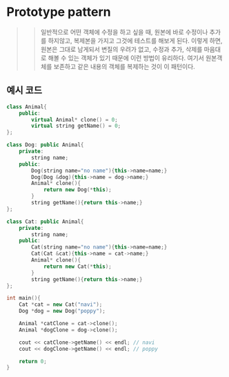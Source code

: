 # Prototype  pattern
>> 일반적으로 어떤 객체에 수정을 하고 싶을 때, 원본에 바로 수정이나 추가를 하지않고, 복제본을 가지고 그것에 테스트를 해보게 된다. 이렇게 하면, 원본은 그대로 남게되서 변질의 우려가 없고, 수정과 추가, 삭제를 마음대로 해볼 수 있는 객체가 있기 때문에 이런 방법이 유리하다. 여기서 원본객체를 보존하고 같은 내용의 객체를 복제하는 것이 이 패턴이다.

## 예시 코드
```cpp
class Animal{
    public:
        virtual Animal* clone() = 0;
        virtual string getName() = 0;
};

class Dog: public Animal{
    private:
        string name;
    public:
        Dog(string name="no name"){this->name=name;}
        Dog(Dog &dog){this->name = dog->name;}
        Animal* clone(){
            return new Dog(*this);
        }
        string getName(){return this->name;}
};

class Cat: public Animal{
    private:
        string name;
    public:
        Cat(string name="no name"){this->name=name;}
        Cat(Cat &cat){this->name = cat->name;}
        Animal* clone(){
            return new Cat(*this);
        }
        string getName(){return this->name;}
};

int main(){
    Cat *cat = new Cat("navi");
    Dog *dog = new Dog("poppy");

    Animal *catClone = cat->clone();
    Animal *dogClone = dog->clone();

    cout << catClone->getName() << endl; // navi
    cout << dogClone->getName() << endl; // poppy

    return 0;
}
```